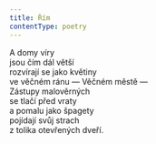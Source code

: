 ```yaml
---
title: Řím
contentType: poetry
---
```


<section>

A domy víry  
jsou čím dál větší  
rozvírají se jako květiny  
ve věčném ránu — Věčném městě —  
Zástupy malověrných  
se tlačí před vraty  
a pomalu jako špagety  
pojídají svůj strach  
z tolika otevřených dveří.

</section>
